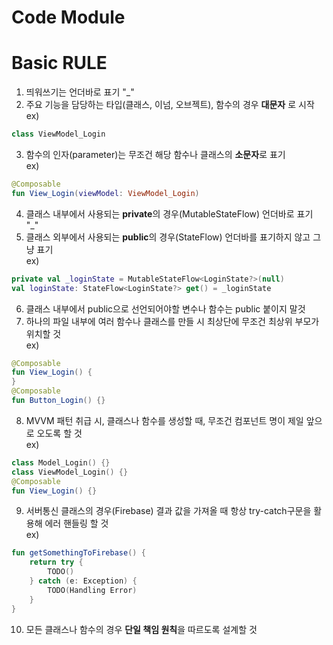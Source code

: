 # Code Module

# Basic RULE
1. 띄워쓰기는 언더바로 표기 "_"
2. 주요 기능을 담당하는 타입(클래스, 이넘, 오브젝트), 함수의 경우 **대문자** 로 시작  
   ex)
```Kotlin
class ViewModel_Login
```
3. 함수의 인자(parameter)는 무조건 해당 함수나 클래스의 **소문자**로 표기  
   ex)
```Kotlin
@Composable
fun View_Login(viewModel: ViewModel_Login)
```
4. 클래스 내부에서 사용되는 **private**의 경우(MutableStateFlow) 언더바로 표기 "_"
5. 클래스 외부에서 사용되는 **public**의 경우(StateFlow) 언더바를 표기하지 않고 그냥 표기  
   ex)
````Kotlin
private val _loginState = MutableStateFlow<LoginState?>(null)
val loginState: StateFlow<LoginState?> get() = _loginState
````
6. 클래스 내부에서 public으로 선언되어야할 변수나 함수는 public 붙이지 말것
7. 하나의 파일 내부에 여러 함수나 클래스를 만들 시 최상단에 무조건 최상위 부모가 위치할 것  
   ex)
````Kotlin
@Composable
fun View_Login() {
}
@Composable
fun Button_Login() {}
````
8. MVVM 패턴 취급 시, 클래스나 함수를 생성할 때, 무조건 컴포넌트 명이 제일 앞으로 오도록 할 것  
   ex)
````Kotlin
class Model_Login() {}
class ViewModel_Login() {}
@Composable
fun View_Login() {}
````
9. 서버통신 클래스의 경우(Firebase) 결과 값을 가져올 때 항상 try-catch구문을 활용해 에러 핸들링 할 것  
   ex)
````Kotlin
fun getSomethingToFirebase() {
    return try {
        TODO()
    } catch (e: Exception) {
        TODO(Handling Error)
    }
}
````
10. 모든 클래스나 함수의 경우 **단일 책임 원칙**을 따르도록 설계할 것

